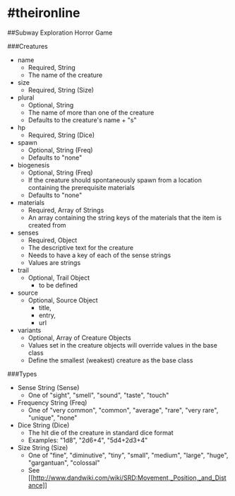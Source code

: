 #theironline
===========

##Subway Exploration Horror Game

###Creatures


 - name
   - Required, String
   - The name of the creature
 - size
   - Required, String (Size)
 - plural
   - Optional, String
   - The name of more than one of the creature
   - Defaults to the creature's name + "s"
 - hp
   - Required, String (Dice)
 - spawn
   - Optional, String (Freq)
   - Defaults to "none"
 - biogenesis
   - Optional, String (Freq)
   - If the creature should spontaneously spawn from a location containing the prerequisite materials
   - Defaults to "none"
 - materials
   - Required, Array of Strings
   - An array containing the string keys of the materials that the item is created from
 - senses
   - Required, Object
   - The descriptive text for the creature
   - Needs to have a key of each of the sense strings
   - Values are strings
 - trail 
   - Optional, Trail Object
      - to be defined 
 - source
    - Optional, Source Object
	    - title,
	    - entry,
      - url
 - variants
   - Optional, Array of Creature Objects
   - Values set in the creature objects will override values in the base class
   - Define the smallest (weakest) creature as the base class

###Types

 - Sense String (Sense)
   - One of "sight", "smell", "sound", "taste", "touch"
 - Frequency String (Freq)
   - One of "very common", "common", "average", "rare", "very rare", "unique", "none"
 - Dice String (Dice)
   - The hit die of the creature in standard dice format
   - Examples: "1d8", "2d6+4", "5d4+2d3+4"
 - Size String (Size)
   - One of "fine", "diminutive", "tiny", "small", "medium", "large", "huge", "gargantuan", "colossal"
   - See [[http://www.dandwiki.com/wiki/SRD:Movement,_Position,_and_Distance]]
